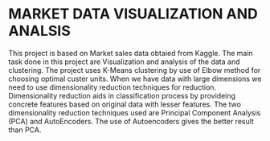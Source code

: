 # MARKET DATA VISUALIZATION AND ANALSIS<br>
This project is based on Market sales data obtaied from Kaggle.
The main task done in this project are Visualization and analysis of the data and clustering.
The project uses K-Means clustering by use of Elbow method for choosing optimal custer units.
When we have data with large dimensions we need to use dimensionality reduction techniques for reduction. 
Dimensionality reduction aids in classification process by provideing concrete features based on original data with lesser features.
The two dimensionality reduction techniques used are Principal Component Analysis (PCA) and AutoEncoders.
The use of Autoencoders gives the better result than PCA.
